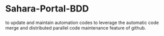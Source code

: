 # Sahara-Portal-BDD
to update and maintain automation codes to leverage the automatic code merge and distributed parallel code maintenance feature of github.
